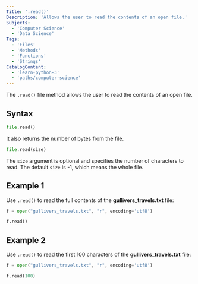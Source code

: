 ```yaml
---
Title: '.read()'
Description: 'Allows the user to read the contents of an open file.'
Subjects:
  - 'Computer Science'
  - 'Data Science'
Tags:
  - 'Files'
  - 'Methods'
  - 'Functions'
  - 'Strings'
CatalogContent:
  - 'learn-python-3'
  - 'paths/computer-science'
---
```


The `.read()` file method allows the user to read the contents of an open file.

## Syntax

```py
file.read()
```

It also returns the number of bytes from the file.

```py
file.read(size)
```

The `size` argument is optional and specifies the number of characters to read. The default `size` is -1, which means the whole file.

## Example 1

Use `.read()` to read the full contents of the **gullivers_travels.txt** file:

```python
f = open("gullivers_travels.txt", "r", encoding='utf8')

f.read()
```

## Example 2

Use `.read()` to read the first 100 characters of the **gullivers_travels.txt** file:

```python
f = open("gullivers_travels.txt", "r", encoding='utf8')

f.read(100)
```
